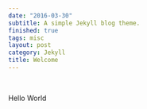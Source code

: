 ```yaml
---
date: "2016-03-30"
subtitle: A simple Jekyll blog theme.
finished: true
tags: misc
layout: post
category: Jekyll
title: Welcome
---
```


 

Hello World
